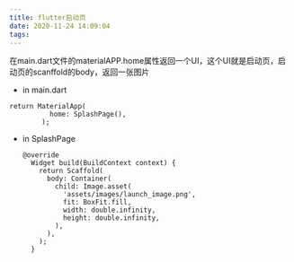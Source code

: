 ```yaml
---
title: flutter启动页
date: 2020-11-24 14:09:04
tags:
---
```


在main.dart文件的materialAPP.home属性返回一个UI，这个UI就是启动页，启动页的scanffold的body，返回一张图片

- in main.dart

```
return MaterialApp(
          home: SplashPage(),
        );
```

- in SplashPage

  ```
  @override
    Widget build(BuildContext context) {
      return Scaffold(
        body: Container(
          child: Image.asset(
            'assets/images/launch_image.png',
            fit: BoxFit.fill,
            width: double.infinity,
            height: double.infinity,
          ),
        ),
      );
    }
  ```

  

